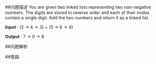 ##问题描述
You are given two linked lists representing two non-negative numbers. The digits are stored in reverse order and each of their nodes contain a single digit. Add the two numbers and return it as a linked list.

**Input** : (2 -> 4 -> 3) + (5 -> 6 -> 4)

**Output** : 7 -> 0 -> 8

##问题解析


##思路
